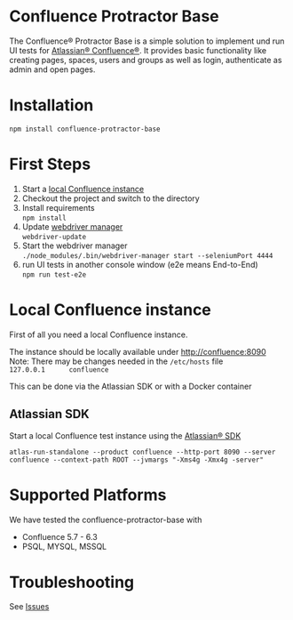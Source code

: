 # Confluence Protractor Base
The Confluence&reg; Protractor Base is a simple solution to implement und run UI tests for [Atlassian&reg; Confluence&reg;](https://www.atlassian.com/software/confluence).
It provides basic functionality like creating pages, spaces, users and groups as well as login, authenticate as admin and open pages.  

# Installation
`npm install confluence-protractor-base`

# First Steps
1. Start a [local Confluence instance](#localConf)
1. Checkout the project and switch to the directory
1. Install requirements\
 `npm install`
1. Update [webdriver manager](https://github.com/angular/webdriver-manager)\
 `webdriver-update`
1. Start the webdriver manager\
 `./node_modules/.bin/webdriver-manager start --seleniumPort 4444`
1. run UI tests in another console window (e2e means End-to-End)\
`npm run test-e2e`


# Local Confluence instance<a name="localConf"></a>
First of all you need a local Confluence instance. 

The instance should be locally available under <http://confluence:8090>\
Note: There may be changes needed in the `/etc/hosts` file\
`127.0.0.1      confluence`

This can be done via the Atlassian SDK or with a Docker container


## Atlassian SDK
Start a local Confluence test instance using the [Atlassian&reg; SDK](https://developer.atlassian.com/docs/getting-started/set-up-the-atlassian-plugin-sdk-and-build-a-project)

`atlas-run-standalone --product confluence --http-port 8090 --server confluence --context-path ROOT --jvmargs "-Xms4g -Xmx4g -server"
`

# Supported Platforms
We have tested the confluence-protractor-base with 
* Confluence 5.7 - 6.3
* PSQL, MYSQL, MSSQL

# Troubleshooting
See [Issues](https://github.com/seibert-media/confluence-protractor-base/issues)

